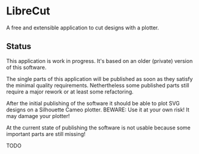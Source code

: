 # LibreCut
A free and extensible application to cut designs with a plotter.

## Status
This application is work in progress. It's based on an older (private) version of this software.

The single parts of this application will be published as soon as they satisfy the minimal quality requirements. Nethertheless some published parts still require a major rework or at least some refactoring.

After the initial publishing of the software it should be able to plot SVG designs on a Silhouette Cameo plotter.
BEWARE: Use it at your own risk! It may damage your plotter!

At the current state of publishing the software is not usable because some important parts are still missing!


TODO

